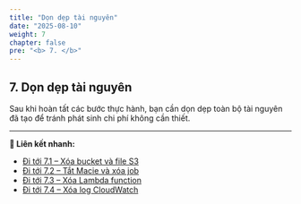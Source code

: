 ```yaml
---
title: "Dọn dẹp tài nguyên"
date: "2025-08-10"
weight: 7
chapter: false
pre: "<b> 7. </b>"
---
```


## **7. Dọn dẹp tài nguyên**

Sau khi hoàn tất các bước thực hành, bạn cần dọn dẹp toàn bộ tài nguyên đã tạo để tránh phát sinh chi phí không cần thiết.

---

**🔗 Liên kết nhanh:**
- [Đi tới 7.1 – Xóa bucket và file S3](7.1-xoa-s3/)
- [Đi tới 7.2 – Tắt Macie và xóa job](7.2-Tat-macie/)
- [Đi tới 7.3 – Xóa Lambda function](7.3-xoa-lambda/)
- [Đi tới 7.4 – Xóa log CloudWatch](7.4-xoa-cloudwatch/)
